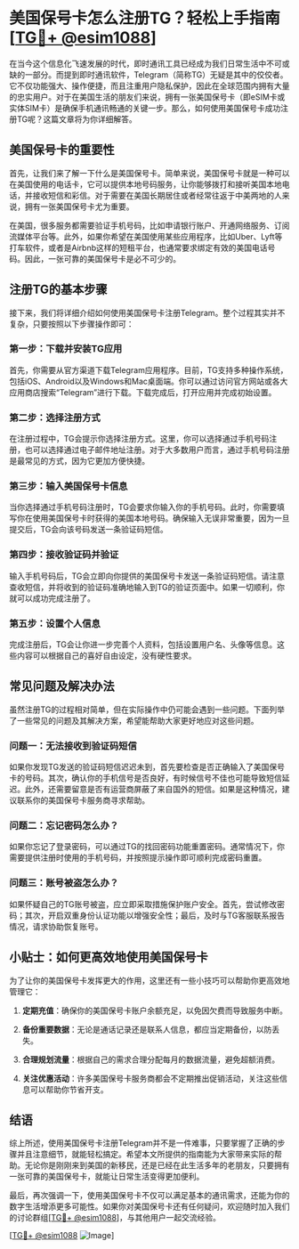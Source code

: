 # 美国保号卡怎么注册TG？轻松上手指南[[TG💪+ @esim1088](https://t.me/s/esim1088)]

在当今这个信息化飞速发展的时代，即时通讯工具已经成为我们日常生活中不可或缺的一部分。而提到即时通讯软件，Telegram（简称TG）无疑是其中的佼佼者。它不仅功能强大、操作便捷，而且注重用户隐私保护，因此在全球范围内拥有大量的忠实用户。对于在美国生活的朋友们来说，拥有一张美国保号卡（即eSIM卡或实体SIM卡）是确保手机通讯畅通的关键一步。那么，如何使用美国保号卡成功注册TG呢？这篇文章将为你详细解答。

## 美国保号卡的重要性

首先，让我们来了解一下什么是美国保号卡。简单来说，美国保号卡就是一种可以在美国使用的电话卡，它可以提供本地号码服务，让你能够拨打和接听美国本地电话，并接收短信和彩信。对于需要在美国长期居住或者经常往返于中美两地的人来说，拥有一张美国保号卡尤为重要。

在美国，很多服务都需要验证手机号码，比如申请银行账户、开通网络服务、订阅流媒体平台等。此外，如果你希望在美国使用某些应用程序，比如Uber、Lyft等打车软件，或者是Airbnb这样的短租平台，也通常要求绑定有效的美国电话号码。因此，一张可靠的美国保号卡是必不可少的。

## 注册TG的基本步骤

接下来，我们将详细介绍如何使用美国保号卡注册Telegram。整个过程其实并不复杂，只要按照以下步骤操作即可：

### 第一步：下载并安装TG应用

首先，你需要从官方渠道下载Telegram应用程序。目前，TG支持多种操作系统，包括iOS、Android以及Windows和Mac桌面端。你可以通过访问官方网站或各大应用商店搜索“Telegram”进行下载。下载完成后，打开应用并完成初始设置。

### 第二步：选择注册方式

在注册过程中，TG会提示你选择注册方式。这里，你可以选择通过手机号码注册，也可以选择通过电子邮件地址注册。对于大多数用户而言，通过手机号码注册是最常见的方式，因为它更加方便快捷。

### 第三步：输入美国保号卡信息

当你选择通过手机号码注册时，TG会要求你输入你的手机号码。此时，你需要填写你在使用美国保号卡时获得的美国本地号码。确保输入无误非常重要，因为一旦提交后，TG会向该号码发送一条验证码短信。

### 第四步：接收验证码并验证

输入手机号码后，TG会立即向你提供的美国保号卡发送一条验证码短信。请注意查收短信，并将收到的验证码准确地输入到TG的验证页面中。如果一切顺利，你就可以成功完成注册了。

### 第五步：设置个人信息

完成注册后，TG会让你进一步完善个人资料，包括设置用户名、头像等信息。这些内容可以根据自己的喜好自由设定，没有硬性要求。

## 常见问题及解决办法

虽然注册TG的过程相对简单，但在实际操作中仍可能会遇到一些问题。下面列举了一些常见的问题及其解决方案，希望能帮助大家更好地应对这些问题。

### 问题一：无法接收到验证码短信

如果你发现TG发送的验证码短信迟迟未到，首先要检查是否正确输入了美国保号卡的号码。其次，确认你的手机信号是否良好，有时候信号不佳也可能导致短信延迟。此外，还需要留意是否有运营商屏蔽了来自国外的短信。如果是这种情况，建议联系你的美国保号卡服务商寻求帮助。

### 问题二：忘记密码怎么办？

如果你忘记了登录密码，可以通过TG的找回密码功能重置密码。通常情况下，你需要提供注册时使用的手机号码，并按照提示操作即可顺利完成密码重置。

### 问题三：账号被盗怎么办？

如果怀疑自己的TG账号被盗，应立即采取措施保护账户安全。首先，尝试修改密码；其次，开启双重身份认证功能以增强安全性；最后，及时与TG客服联系报告情况，请求协助恢复账号。

## 小贴士：如何更高效地使用美国保号卡

为了让你的美国保号卡发挥更大的作用，这里还有一些小技巧可以帮助你更高效地管理它：

1. **定期充值**：确保你的美国保号卡账户余额充足，以免因欠费而导致服务中断。
   
2. **备份重要数据**：无论是通话记录还是联系人信息，都应当定期备份，以防丢失。

3. **合理规划流量**：根据自己的需求合理分配每月的数据流量，避免超额消费。

4. **关注优惠活动**：许多美国保号卡服务商都会不定期推出促销活动，关注这些信息可以帮助你节省开支。

## 结语

综上所述，使用美国保号卡注册Telegram并不是一件难事，只要掌握了正确的步骤并且注意细节，就能轻松搞定。希望本文所提供的指南能为大家带来实际的帮助。无论你是刚刚来到美国的新移民，还是已经在此生活多年的老朋友，只要拥有一张可靠的美国保号卡，就能让日常生活变得更加便利。

最后，再次强调一下，使用美国保号卡不仅可以满足基本的通讯需求，还能为你的数字生活增添更多可能性。如果你对美国保号卡还有任何疑问，欢迎随时加入我们的讨论群组[[TG💪+ @esim1088](https://t.me/s/esim1088)]，与其他用户一起交流经验。

[[TG💪+ @esim1088](https://t.me/s/esim1088) ![Image](https://i.postimg.cc/4NQfJmqS/Snipaste-2025-05-13-00-14-12.png)]